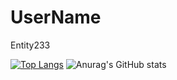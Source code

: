 # UserName
Entity233

[![Top Langs](https://github-readme-stats.vercel.app/api/top-langs/?username=Entity-Now&layout=compact)](https://github.com/anuraghazra/github-readme-stats)
![Anurag's GitHub stats](https://github-readme-stats.vercel.app/api?username=Entity-Now&show_icons=true&theme=radical)
